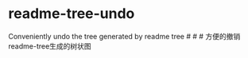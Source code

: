 # readme-tree-undo
Conveniently undo the tree generated by readme tree # # # 方便的撤销readme-tree生成的树状图
